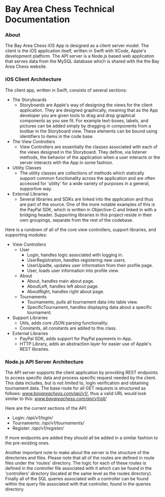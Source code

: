 # Bay Area Chess Technical Documentation

### About

The Bay Area Chess iOS App is designed as a client server model. The client is the iOS application itself, written in Swift with XCode, Apple's development platform. The API server is a Node.js based web application that serves data from the MySQL database which is shared with the the Bay Area Chess website.

### iOS Client Architecture

The client app, written in Swift, consists of several sections:

- The Storyboards
  - Storyboards are Apple's way of designing the views for the client application. They are designed graphically, meaning that as the App developer you are given tools to drag and drop graphical components as you see fit. For example text-boxes, labels, and pictures can be added simply by dragging in components from a toolbar in the Storyboard view. These elements can be bound using identifiers to items in the code base.
- The View Controllers
  - View Controllers are essentially the classes associated with each of the views designed in the Storyboard. They define, via listener methods, the behavior of the application when a user interacts or the server interacts with the App in some fashion.
- Utility Classes
  - The utility classes are collections of methods which statically support common functionality across the application and are often accessed for 'utility' for a wide variety of purposes in a general, supportive way.
- External Libraries
  - Several libraries and SDKs are linked into the application and thus are part of the source. One of the more notable examples of this is the PayPal SDK, which is written in Objective-C and linked in with a bridging header. Supporting libraries in this project reside in their own groupings, separate from the rest of the codebase.

Here is a rundown of all of the core view controllers, support libraries, and supporting modules:

- View Controllers
  - User
    - Login, handles logic associated with logging in.
    - UserRegistration, handles registering new users.
    - UserUpadte, updates user information from their profile page.
    - User, loads user information into profile view.
  - About
    - About, handles main about page.
    - AboutLeft, handles left about page.
    - AboutRight, handles right about page.
  - Tournaments
    - Tournaments, pulls all tournament data into table view.
    - SpecificTournament, handles displaying data about a specific tournament.
- Support Libraries
  - Utils, adds core JSON parsing functionality.
  - Constants, all constants are added to this class.
- External Libraries
  - PayPal SDK, adds support for PayPal payments in-App.
  - HTTP Library, adds an abstraction layer for easier use of Apple's REST libraries.

### Node.js API Server Architecture

The API server supports the client application by providing REST endpoints to access specific data and process specific request needed by the client. This data includes, but is not limited to, login verification and obtaining tournament data. The base route for all GET requests is structured as follows: *www.bayareachess.com/api/v1/*, thus a valid URL would look similar to this: *www.bayareachess.com/api/v1/all/*

Here are the current sections of the API:

- Login: */api/v1/login/*
- Tournaments: */api/v1/tournaments/*
- Register: */api/v1/register/*

If more endpoints are added they should all be added in a similar fashion to the pre-existing ones.

Another important note to make about the server is the structure of the directories and files. Please note that all of the routes are defined in route files under the 'routes' directory. The logic for each of these routes is defined in the controller file associated with it which can be found in the 'controllers' directory (located at the same level as the routes directory). Finally all of the SQL queries associated with a controller can be found within the query file associated with that controller, found in the queries directory.

